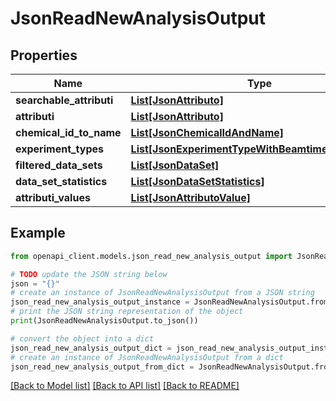 # JsonReadNewAnalysisOutput


## Properties

Name | Type | Description | Notes
------------ | ------------- | ------------- | -------------
**searchable_attributi** | [**List[JsonAttributo]**](JsonAttributo.md) |  | 
**attributi** | [**List[JsonAttributo]**](JsonAttributo.md) |  | 
**chemical_id_to_name** | [**List[JsonChemicalIdAndName]**](JsonChemicalIdAndName.md) |  | 
**experiment_types** | [**List[JsonExperimentTypeWithBeamtimeInformation]**](JsonExperimentTypeWithBeamtimeInformation.md) |  | 
**filtered_data_sets** | [**List[JsonDataSet]**](JsonDataSet.md) |  | 
**data_set_statistics** | [**List[JsonDataSetStatistics]**](JsonDataSetStatistics.md) |  | 
**attributi_values** | [**List[JsonAttributoValue]**](JsonAttributoValue.md) |  | 

## Example

```python
from openapi_client.models.json_read_new_analysis_output import JsonReadNewAnalysisOutput

# TODO update the JSON string below
json = "{}"
# create an instance of JsonReadNewAnalysisOutput from a JSON string
json_read_new_analysis_output_instance = JsonReadNewAnalysisOutput.from_json(json)
# print the JSON string representation of the object
print(JsonReadNewAnalysisOutput.to_json())

# convert the object into a dict
json_read_new_analysis_output_dict = json_read_new_analysis_output_instance.to_dict()
# create an instance of JsonReadNewAnalysisOutput from a dict
json_read_new_analysis_output_from_dict = JsonReadNewAnalysisOutput.from_dict(json_read_new_analysis_output_dict)
```
[[Back to Model list]](../README.md#documentation-for-models) [[Back to API list]](../README.md#documentation-for-api-endpoints) [[Back to README]](../README.md)


